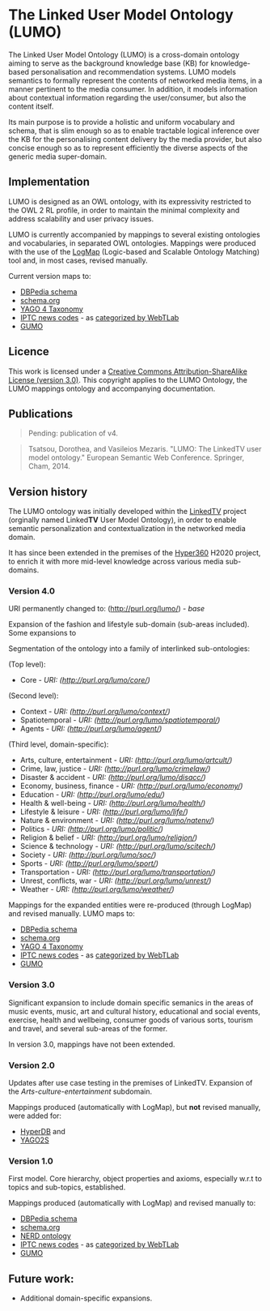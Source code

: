 # The Linked User Model Ontology (LUMO)
The Linked User Model Ontology (LUMO) is a cross-domain ontology aiming to serve as the background knowledge base (KB) for knowledge-based personalisation and recommendation systems. LUMO models semantics to formally represent the contents of networked media items, in a manner pertinent to the media consumer. In addition, it models information about contextual information regarding the user/consumer, but also the content itself. 

Its main purpose is to provide a holistic and uniform vocabulary and schema, that is slim enough so as to enable tractable logical inference over the KB for the personalising content delivery by the media provider, but also concise enough so as to represent efficiently the diverse aspects of the generic media super-domain.

## Implementation
LUMO is designed as an OWL ontology, with its expressivity restricted to the OWL 2 RL profile, in order to maintain the minimal complexity and address scalability and user privacy issues. 

LUMO is currently accompanied by mappings to several existing ontologies and vocabularies, in separated OWL ontologies. Mappings were produced with the use of the [LogMap]( http://code.google.com/p/logmap-matcher/) (Logic-based and Scalable Ontology Matching) tool and, in most cases, revised manually.

Current version maps to:
- [DBPedia schema](http://wiki.dbpedia.org/Ontology)
- [schema.org](http://schema.org/docs/schemaorg.owl)
- [YAGO 4 Taxonomy](https://yago-knowledge.org/downloads/yago-4)
- [IPTC news codes](http://webtlab.it.uc3m.es/results/NEWS/subjectcodes.owl) - as [categorized by WebTLab](http://webtlab.it.uc3m.es/results/NEWS/ontologies.html)
- [GUMO](http://www.ubisworld.org/ubisworld/documents/gumo/2.0/gumo.owl)

## Licence
This work is licensed under a [Creative Commons Attribution-ShareAlike License (version 3.0)](http://creativecommons.org/licenses/by-sa/3.0/). This copyright applies to the LUMO Ontology, the LUMO mappings ontology and accompanying documentation.

## Publications
> Pending: publication of v4.

> Tsatsou, Dorothea, and Vasileios Mezaris. "LUMO: The LinkedTV user model ontology." European Semantic Web Conference. Springer, Cham, 2014. 

## Version history
The LUMO ontology was initially developed within the [LinkedTV](http://linkedtv.eu/) project (orginally named Linked**TV** User Model Ontology), in order to enable semantic personalization and contextualization in the networked media domain. 

It has since been extended in the premises of the [Hyper360](http://www.hyper360.eu/) H2020 project, to enrich it with more mid-level knowledge across various media sub-domains.

### Version 4.0
URI permanently changed to: (http://purl.org/lumo/) - *base*

Expansion of the fashion and lifestyle sub-domain (sub-areas included). Some expansions to 

Segmentation of the ontology into a family of interlinked sub-ontologies:

(Top level):
- Core - *URI: (http://purl.org/lumo/core/)*

(Second level):
- Context - *URI: (http://purl.org/lumo/context/)*
- Spatiotemporal - *URI: (http://purl.org/lumo/spatiotemporal/)*
- Agents - *URI: (http://purl.org/lumo/agent/)*
  
(Third level, domain-specific):
- Arts, culture, entertainment - *URI: (http://purl.org/lumo/artcult/)*
- Crime, law, justice - *URI: (http://purl.org/lumo/crimelaw/)*
- Disaster & accident - *URI: (http://purl.org/lumo/disacc/)*
- Economy, business, finance - *URI: (http://purl.org/lumo/economy/)*
- Education - *URI: (http://purl.org/lumo/edu/)*
- Health & well-being - *URI: (http://purl.org/lumo/health/)*
- Lifestyle & leisure - *URI: (http://purl.org/lumo/life/)*
- Nature & environment - *URI: (http://purl.org/lumo/natenv/)*
- Politics - *URI: (http://purl.org/lumo/politic/)*
- Religion & belief - *URI: (http://purl.org/lumo/religion/)*
- Science & technology - *URI: (http://purl.org/lumo/scitech/)*
- Society - *URI: (http://purl.org/lumo/soc/)*
- Sports - *URI: (http://purl.org/lumo/sport/)*
- Transportation - *URI: (http://purl.org/lumo/transportation/)*
- Unrest, conflicts, war  - *URI: (http://purl.org/lumo/unrest/)*
- Weather - *URI: (http://purl.org/lumo/weather/)*

Mappings for the expanded entities were re-produced (through LogMap) and revised manually. LUMO maps to:
- [DBPedia schema](http://wiki.dbpedia.org/Ontology)
- [schema.org](http://schema.org/docs/schemaorg.owl)
- [YAGO 4 Taxonomy](https://yago-knowledge.org/downloads/yago-4)
- [IPTC news codes](http://webtlab.it.uc3m.es/results/NEWS/subjectcodes.owl) - as [categorized by WebTLab](http://webtlab.it.uc3m.es/results/NEWS/ontologies.html)
- [GUMO](http://www.ubisworld.org/ubisworld/documents/gumo/2.0/gumo.owl)

### Version 3.0
Significant expansion to include domain specific semanics in the areas of music events, music, art and cultural history, educational and social events, exercise, health and wellbeing, consumer goods of various sorts, tourism and travel, and several sub-areas of the former. 

In version 3.0, mappings have not been extended.

### Version 2.0
Updates after use case testing in the premises of LinkedTV. Expansion of the *Arts-culture-entertainment* subdomain.

Mappings produced (automatically with LogMap), but **not** revised manually, were added for: 
- [HyperDB](https://wordpress.org/plugins/hyperdb/) and 
- [YAGO2S](https://www.mpi-inf.mpg.de/departments/databases-and-information-systems/research/yago-naga/yago/#c10444)

### Version 1.0
First model. Core hierarchy, object properties and axioms, especially w.r.t to topics and sub-topics, established. 

Mappings produced (automatically with LogMap) and revised manually to:
- [DBPedia schema](http://wiki.dbpedia.org/Ontology)
- [schema.org](http://schema.org/docs/schemaorg.owl)
- [NERD ontology](http://nerd.eurecom.fr/ontology/)
- [IPTC news codes](http://webtlab.it.uc3m.es/results/NEWS/subjectcodes.owl) - as [categorized by WebTLab](http://webtlab.it.uc3m.es/results/NEWS/ontologies.html)
- [GUMO](http://www.ubisworld.org/ubisworld/documents/gumo/2.0/gumo.owl)

## Future work:
- Additional domain-specific expansions.
